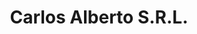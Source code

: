 ---
title: "Carlos Alberto S.R.L."
url: /ciudad-autonoma-de-buenos-aires/carlos-alberto-s-r-l/
shop: coche
---
